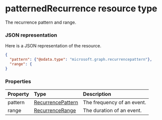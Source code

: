 # patternedRecurrence resource type

The recurrence pattern and range.

### JSON representation

Here is a JSON representation of the resource.

<!-- {
  "blockType": "resource",
  "optionalProperties": [

  ],
  "@odata.type": "microsoft.graph.patternedrecurrence"
}-->

```json
{
  "pattern": {"@odata.type": "microsoft.graph.recurrencepattern"},
  "range": {
}

```
### Properties
| Property	   | Type	|Description|
|:---------------|:--------|:----------|
|pattern|[RecurrencePattern](recurrencepattern.md)|The frequency of an event.|
|range|[RecurrenceRange](recurrencerange.md)|The duration of an event.|

<!-- uuid: 8fcb5dbc-d5aa-4681-8e31-b001d5168d79
2015-10-25 14:57:30 UTC -->
<!-- {
  "type": "#page.annotation",
  "description": "patternedRecurrence resource",
  "keywords": "",
  "section": "documentation",
  "tocPath": ""
}-->